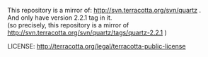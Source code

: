 This repository is a mirror of: http://svn.terracotta.org/svn/quartz .  
And only have version 2.2.1 tag in it.  
(so precisely, this repository is a mirror of http://svn.terracotta.org/svn/quartz/tags/quartz-2.2.1 )  

LICENSE: 
http://terracotta.org/legal/terracotta-public-license

